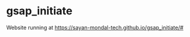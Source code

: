 # gsap_initiate
Website running at <a href="https://sayan-mondal-tech.github.io/gsap_initiate/">https://sayan-mondal-tech.github.io/gsap_initiate/#</a>
